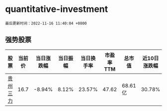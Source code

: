 # quantitative-investment

`最后更新时间：2022-11-16 11:40:04 +0800`

## 强势股票

|股票|当前价|当日涨跌幅|当日振幅|当日换手率|市盈率TTM|总市值|近10日涨跌幅|
|----|----|----|----|----|----|----|----|
|[贵州三力](https://xueqiu.com/S/SH603439)|16.7|-8.94%|8.12%|23.57%|47.62|68.61亿|30.78%|
